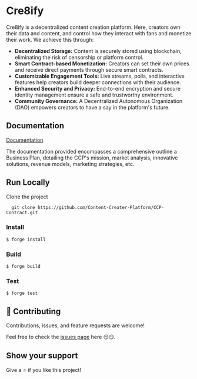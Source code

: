 # Cre8ify

Cre8ify is a decentralized content creation platform. Here, creators own their data and content, and control how they interact with fans and monetize their work. We achieve this through:

- **Decentralized Storage:** Content is securely stored using blockchain, eliminating the risk of censorship or platform control.
- **Smart Contract-based Monetization:** Creators can set their own prices and receive direct payments through secure smart contracts.
- **Customizable Engagement Tools:** Live streams, polls, and interactive features help creators build deeper connections with their audience.
- **Enhanced Security and Privacy:** End-to-end encryption and secure identity management ensure a safe and trustworthy environment.
- **Community Governance:** A Decentralized Autonomous Organization (DAO) empowers creators to have a say in the platform's future.

## Documentation

[Documentation](/Documentation.md)

The documentation provided encompasses a comprehensive outline a Business Plan, detailing the CCP's mission, market analysis, innovative solutions, revenue models, marketing strategies, etc.

## Run Locally

Clone the project

```shell
  git clone https://github.com/Content-Creater-Platform/CCP-Contract.git
```

### Install

```shell
$ forge install
```

### Build

```shell
$ forge build
```

### Test

```shell
$ forge test
```

## 🤝 Contributing

Contributions, issues, and feature requests are welcome!

Feel free to check the [issues page](https://github.com/Content-Creater-Platform/CCP-Contract/issues) here 😏😏.

## Show your support

Give a ⭐️ if you like this project!
